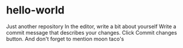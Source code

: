 # hello-world
Just another repository
In the editor, write a bit about yourself
Write a commit message that describes your changes.
Click Commit changes button.
And don't forget to mention moon taco's
